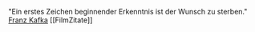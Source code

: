 "Ein erstes Zeichen beginnender Erkenntnis ist der Wunsch zu sterben." [Franz Kafka](../Unterhaltung/Bücher/Franz%20Kafka/Franz%20Kafka.md)
[[FilmZitate]]
